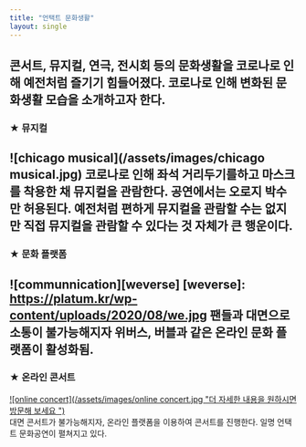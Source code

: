 ```yaml
---  
title: "언택트 문화생활"
layout: single  
---  
```

  
콘서트, 뮤지컬, 연극, 전시회 등의 문화생활을 코로나로 인해 예전처럼 즐기기 힘들어졌다. 코로나로 인해 변화된 문화생활 모습을 소개하고자 한다.  
---  
### ★ 뮤지컬
![chicago musical](/assets/images/chicago musical.jpg)
코로나로 인해 좌석 거리두기를하고 마스크를 착용한 채 뮤지컬을 관람한다. 공연에서는 오로지 박수만 허용된다. 
예전처럼 편하게 뮤지컬을 관람할 수는 없지만 직접 뮤지컬을 관람할 수 있다는 것 자체가 큰 행운이다.  
---  
### ★ 문화 플랫폼
![communnication][weverse]
[weverse]:
https://platum.kr/wp-content/uploads/2020/08/we.jpg
팬들과 대면으로 소통이 불가능해지자 위버스, 버블과 같은 온라인 문화 플랫폼이 활성화됨.  
---  
### ★ 온라인 콘서트
[![online concert](/assets/images/online concert.jpg "더 자세한 내용을 원하시면 방문해 보세요
")](https://biz.chosun.com/site/data/html_dir/2020/10/12/2020101202121.html)  
대면 콘서트가 불가능해지자, 온라인 플랫폼을 이용하여 콘서트를 진행한다. 
일명 언택트 문화공연이 펼쳐지고 있다. 
